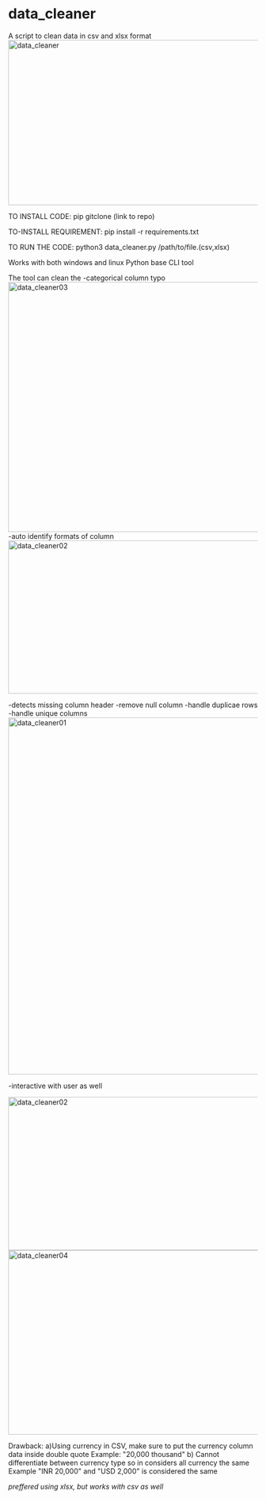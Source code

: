 # data_cleaner
A script to clean data in csv and xlsx format
<img width="957" height="333" alt="data_cleaner" src="https://github.com/user-attachments/assets/7091ce27-8b12-4436-8424-c72e7a69168d" />


TO INSTALL CODE:
  pip gitclone (link to repo)

TO-INSTALL REQUIREMENT:
  pip install -r requirements.txt

TO RUN THE CODE:
  python3 data_cleaner.py /path/to/file.(csv,xlsx)

Works with both windows and linux
Python base CLI tool

The tool can clean the 
-categorical column typo 
<img width="963" height="504" alt="data_cleaner03" src="https://github.com/user-attachments/assets/df8ccb7f-695d-4a7a-9d7e-0d7dca884bbf" />
-auto identify formats of column
<img width="959" height="309" alt="data_cleaner02" src="https://github.com/user-attachments/assets/c077ffba-7992-4aa2-a373-d04be6cbee5a" />

-detects missing column header
-remove null column
-handle duplicae rows
-handle unique columns
<img width="534" height="720" alt="data_cleaner01" src="https://github.com/user-attachments/assets/531ab7fd-107c-42f5-8f67-6e0100fbd886" />

-interactive with user as well

<img width="959" height="309" alt="data_cleaner02" src="https://github.com/user-attachments/assets/dd586a9f-da09-4cca-8121-0ed47836cc16" />

<img width="963" height="372" alt="data_cleaner04" src="https://github.com/user-attachments/assets/28ff5849-c0c9-4c30-b538-5599c4865c09" />



Drawback:
a)Using currency in CSV, make sure to put the currency column data inside double quote 
Example:  "20,000 thousand"
b) Cannot differentiate between currency type so in considers all currency the same
Example "INR 20,000" and "USD 2,000" is considered the same

*preffered using xlsx, but works with csv as well*

